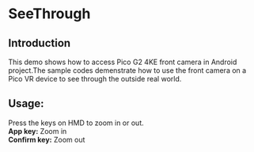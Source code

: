 # SeeThrough

## Introduction
This demo shows how to access Pico G2 4KE front camera in Android project.The sample codes demenstrate how to use the front camera on a Pico VR device to see through the outside real world.      

## Usage: 
Press the keys on HMD to zoom in or out.    
**App key:**  Zoom in     
**Confirm key:**  Zoom out      
